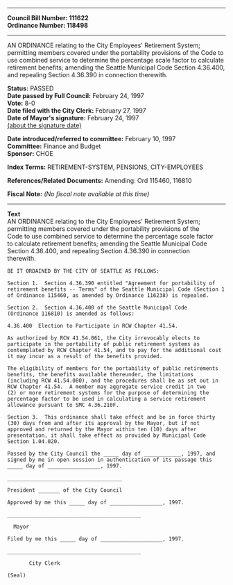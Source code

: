 * * * * *  
  
**Council Bill Number: [](#h0)[](#h2)111622**   
**Ordinance Number: 118498**  
  
* * * * *  
  
AN ORDINANCE relating to the City Employees' Retirement System; permitting members covered under the portability provisions of the Code to use combined service to determine the percentage scale factor to calculate retirement benefits; amending the Seattle Municipal Code Section 4.36.400, and repealing Section 4.36.390 in connection therewith.  
  
**Status:** PASSED   
**Date passed by Full Council:** February 24, 1997   
**Vote:** 8-0   
**Date filed with the City Clerk:** February 27, 1997   
**Date of Mayor's signature:** February 24, 1997   
[(about the signature date)](/~public/approvaldate.htm)   
  
  
**Date introduced/referred to committee:** February 10, 1997   
**Committee:** Finance and Budget   
**Sponsor:** CHOE   
  
**Index Terms:** RETIREMENT-SYSTEM, PENSIONS, CITY-EMPLOYEES  
  
**References/Related Documents:** Amending: Ord 115460, 116810  
  
**Fiscal Note:** *(No fiscal note available at this time)*  
  
* * * * *  
  
**Text**  
    AN ORDINANCE relating to the City Employees' Retirement System;  
    permitting members covered under the portability provisions of the  
    Code to use combined service  to determine the percentage scale factor  
    to calculate retirement benefits; amending the Seattle Municipal Code  
    Section 4.36.400, and repealing Section 4.36.390 in connection  
    therewith.  
  
    BE IT ORDAINED BY THE CITY OF SEATTLE AS FOLLOWS:  
  
    Section 1.  Section 4.36.390 entitled "Agreement for portability of  
    retirement benefits -- Terms" of the Seattle Municipal Code (Section 1  
    of Ordinance 115460, as amended by Ordinance 116238) is repealed.  
  
    Section 2.  Section 4.36.400 of the Seattle Municipal Code  
    (Ordinance 116810) is amended as follows:  
  
    4.36.400  Election to Participate in RCW Chapter 41.54.  
  
    As authorized by RCW 41.54.061, the City irrevocably elects to  
    participate in the portability of public retirement systems as  
    contemplated by RCW Chapter 41.54, and to pay for the additional cost  
    it may incur as a result of the benefits provided.  
  
    The eligibility of members for the portability of public retirements  
    benefits, the benefits available thereunder, the limitations  
    (including RCW 41.54.080), and the procedures shall be as set out in  
    RCW Chapter 41.54.  A member may aggregate service credit in two  
    (2) or more retirement systems for the purpose of determining the  
    percentage factor to be used in calculating a service retirement  
    allowance pursuant to SMC 4.36.210F.  
  
    Section 3.  This ordinance shall take effect and be in force thirty  
    (30) days from and after its approval by the Mayor, but if not  
    approved and returned by the Mayor within ten (10) days after  
    presentation, it shall take effect as provided by Municipal Code  
    Section 1.04.020.  
  
    Passed by the City Council the _____ day of ____________, 1997, and  
    signed by me in open session in authentication of its passage this  
    _____ day of _________________, 1997.  
  
    _____________________________________  
  
    President _______ of the City Council  
  
    Approved by me this _____ day of _________________, 1997.  
  
    ___________________________________________  
  
      Mayor  
  
    Filed by me this _____ day of ____________________, 1997.  
  
    ___________________________________________  
  
           City Clerk  
  
    (Seal)  

